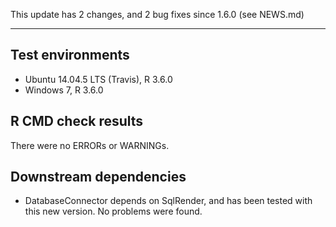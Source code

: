 This update has 2 changes, and 2 bug fixes since 1.6.0 (see NEWS.md)

---

## Test environments
* Ubuntu 14.04.5 LTS (Travis), R 3.6.0
* Windows 7, R 3.6.0

## R CMD check results

There were no ERRORs or WARNINGs. 

## Downstream dependencies

- DatabaseConnector depends on SqlRender, and has been tested with this new version. No problems were found.